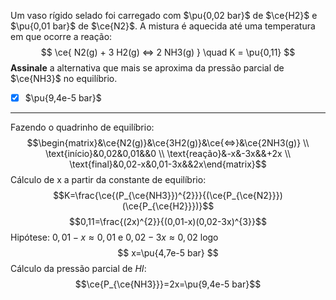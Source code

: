 Um vaso rígido selado foi carregado com $\pu{0,02 bar}$ de $\ce{H2}$ e $\pu{0,01 bar}$ de $\ce{N2}$. A mistura é aquecida até uma temperatura em que ocorre a reação:
$$
    \ce{ N2(g) + 3 H2(g) <=> 2 NH3(g) } \quad K = \pu{0,11}
$$
**Assinale** a alternativa que mais se aproxima da pressão parcial de $\ce{NH3}$ no equilíbrio.

- [x] $\pu{9,4e-5 bar}$

---

Fazendo o quadrinho de equilíbrio:
$$\begin{matrix}&\ce{N2(g)}&\ce{3H2(g)}&\ce{<=>}&\ce{2NH3(g)} \\ \text{início}&0,02&0,01&&0 \\ \text{reação}&-x&-3x&&+2x \\ \text{final}&0,02-x&0,01-3x&&2x\end{matrix}$$
Cálculo de x a partir da constante de equilíbrio:
$$K=\frac{\ce{(P_{\ce{NH3}})^{2}}}{(\ce{P_{\ce{N2}}})(\ce{P_{\ce{H2}}})}$$
$$0,11=\frac{(2x)^{2}}{(0,01-x)(0,02-3x)^{3}}$$
Hipótese: $0,01-x\approx0,01$ e $0,02-3x\approx0,02$
logo 
$$
    x=\pu{4,7e-5 bar}
$$
Cálculo da pressão parcial de $HI$:
$$\ce{P_{\ce{NH3}}}=2x=\pu{9,4e-5 bar}$$

